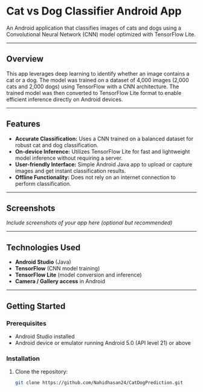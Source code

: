 # Cat vs Dog Classifier Android App

An Android application that classifies images of cats and dogs using a Convolutional Neural Network (CNN) model optimized with TensorFlow Lite.

---

## Overview

This app leverages deep learning to identify whether an image contains a cat or a dog. The model was trained on a dataset of 4,000 images (2,000 cats and 2,000 dogs) using TensorFlow with a CNN architecture. The trained model was then converted to TensorFlow Lite format to enable efficient inference directly on Android devices.

---

## Features

- **Accurate Classification:** Uses a CNN trained on a balanced dataset for robust cat and dog classification.
- **On-device Inference:** Utilizes TensorFlow Lite for fast and lightweight model inference without requiring a server.
- **User-friendly Interface:** Simple Android Java app to upload or capture images and get instant classification results.
- **Offline Functionality:** Does not rely on an internet connection to perform classification.

---

## Screenshots

*Include screenshots of your app here (optional but recommended)*

---

## Technologies Used

- **Android Studio** (Java)
- **TensorFlow** (CNN model training)
- **TensorFlow Lite** (model conversion and inference)
- **Camera / Gallery access** in Android

---

## Getting Started

### Prerequisites

- Android Studio installed
- Android device or emulator running Android 5.0 (API level 21) or above

### Installation

1. Clone the repository:

   ```bash
   git clone https://github.com/Nahidhasan24/CatDogPrediction.git
